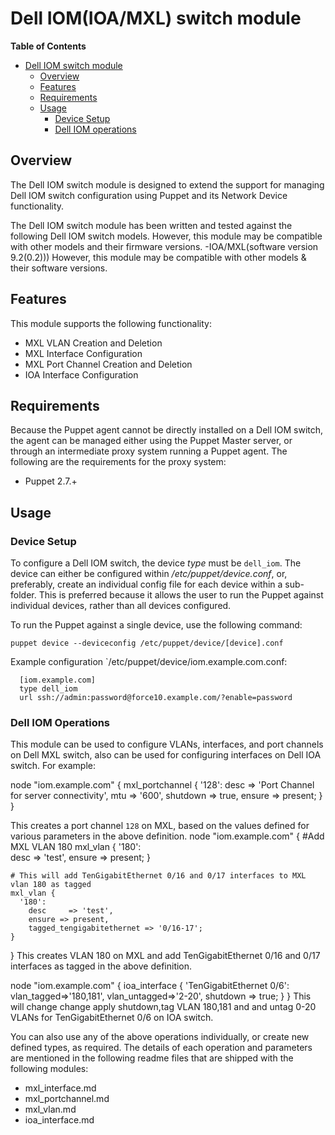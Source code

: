 # Dell IOM(IOA/MXL) switch module

**Table of Contents**

- [Dell IOM switch module](#Dell-IOM-switch-module)
	- [Overview](#overview)
	- [Features](#features)
	- [Requirements](#requirements)
	- [Usage](#usage)
		- [Device Setup](#device-setup)
		- [Dell IOM operations](#Dell-IOM-operations)

## Overview
The Dell IOM switch module is designed to extend the support for managing Dell IOM switch configuration using Puppet and its Network Device functionality.

The Dell IOM switch module has been written and tested against the following Dell IOM switch models. However, this module may be compatible with other models and 
their firmware versions.
-IOA/MXL(software version 9.2(0.2))) 
However, this module may be compatible with other models & their software versions.


## Features
This module supports the following functionality:

 * MXL VLAN Creation and Deletion
 * MXL Interface Configuration
 * MXL Port Channel Creation and Deletion
 * IOA Interface Configuration


## Requirements
Because the Puppet agent cannot be directly installed on a Dell IOM switch, the agent can be managed either using the Puppet Master server,
or through an intermediate proxy system running a Puppet agent. The following are the requirements for the proxy system:

 * Puppet 2.7.+

## Usage

### Device Setup
To configure a Dell IOM switch, the device *type* must be `dell_iom`.
The device can either be configured within */etc/puppet/device.conf*, or, preferably, create an individual config file for each device within a sub-folder.
This is preferred because it allows the user to run the Puppet against individual devices, rather than all devices configured.

To run the Puppet against a single device, use the following command:

    puppet device --deviceconfig /etc/puppet/device/[device].conf

Example configuration `/etc/puppet/device/iom.example.com.conf:

      [iom.example.com]
      type dell_iom
      url ssh://admin:password@force10.example.com/?enable=password

### Dell IOM Operations
This module can be used to configure VLANs, interfaces, and port channels on Dell MXL switch, also can be used for configuring interfaces on Dell IOA switch.
For example: 

node "iom.example.com" {
    mxl_portchannel { '128':
      desc     => 'Port Channel for server connectivity',
      mtu      => '600',
      shutdown => true,
      ensure   => present;
    }
  }

This creates a port channel `128` on MXL, based on the values defined for various parameters in the above definition.
node "iom.example.com" {
	#Add MXL VLAN 180
	mxl_vlan {
	  '180':    	
		desc     => 'test',
		ensure => present;
	}	

	# This will add TenGigabitEthernet 0/16 and 0/17 interfaces to MXL vlan 180 as tagged
	mxl_vlan {
	  '180':    	
		desc     => 'test',
		ensure => present, 
		tagged_tengigabitethernet => '0/16-17';    
	}
}
This creates VLAN 180 on MXL and add TenGigabitEthernet 0/16 and 0/17 interfaces as tagged in the above definition.

node "iom.example.com" {
  ioa_interface { 'TenGigabitEthernet 0/6':
  vlan_tagged=>'180,181',
  vlan_untagged=>'2-20',
  shutdown    => true;
  }
}
This will change change apply shutdown,tag VLAN 180,181 and and untag 0-20 VLANs for TenGigabitEthernet 0/6 on IOA switch.

You can also use any of the above operations individually, or create new defined types, as required. The details of each operation and parameters 
are mentioned in the following readme files that are shipped with the following modules:

  - mxl_interface.md
  - mxl_portchannel.md
  - mxl_vlan.md
  - ioa_interface.md



